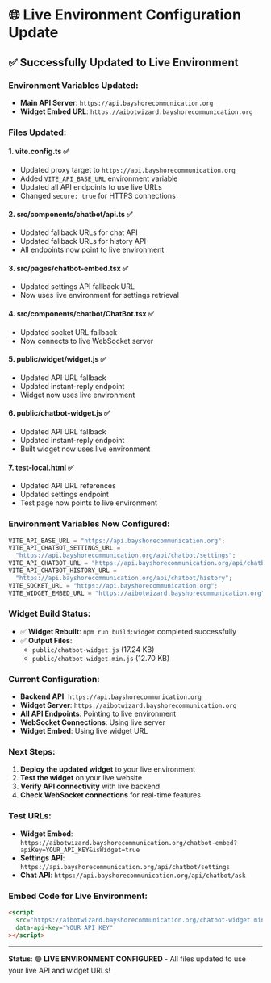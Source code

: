 # 🌐 Live Environment Configuration Update

## ✅ **Successfully Updated to Live Environment**

### **Environment Variables Updated:**

- **Main API Server**: `https://api.bayshorecommunication.org`
- **Widget Embed URL**: `https://aibotwizard.bayshorecommunication.org`

### **Files Updated:**

#### 1. **vite.config.ts** ✅

- Updated proxy target to `https://api.bayshorecommunication.org`
- Added `VITE_API_BASE_URL` environment variable
- Updated all API endpoints to use live URLs
- Changed `secure: true` for HTTPS connections

#### 2. **src/components/chatbot/api.ts** ✅

- Updated fallback URLs for chat API
- Updated fallback URLs for history API
- All endpoints now point to live environment

#### 3. **src/pages/chatbot-embed.tsx** ✅

- Updated settings API fallback URL
- Now uses live environment for settings retrieval

#### 4. **src/components/chatbot/ChatBot.tsx** ✅

- Updated socket URL fallback
- Now connects to live WebSocket server

#### 5. **public/widget/widget.js** ✅

- Updated API URL fallback
- Updated instant-reply endpoint
- Widget now uses live environment

#### 6. **public/chatbot-widget.js** ✅

- Updated API URL fallback
- Updated instant-reply endpoint
- Built widget now uses live environment

#### 7. **test-local.html** ✅

- Updated API URL references
- Updated settings endpoint
- Test page now points to live environment

### **Environment Variables Now Configured:**

```javascript
VITE_API_BASE_URL = "https://api.bayshorecommunication.org";
VITE_API_CHATBOT_SETTINGS_URL =
  "https://api.bayshorecommunication.org/api/chatbot/settings";
VITE_API_CHATBOT_URL = "https://api.bayshorecommunication.org/api/chatbot/ask";
VITE_API_CHATBOT_HISTORY_URL =
  "https://api.bayshorecommunication.org/api/chatbot/history";
VITE_SOCKET_URL = "https://api.bayshorecommunication.org";
VITE_WIDGET_EMBED_URL = "https://aibotwizard.bayshorecommunication.org";
```

### **Widget Build Status:**

- ✅ **Widget Rebuilt**: `npm run build:widget` completed successfully
- ✅ **Output Files**:
  - `public/chatbot-widget.js` (17.24 KB)
  - `public/chatbot-widget.min.js` (12.70 KB)

### **Current Configuration:**

- **Backend API**: `https://api.bayshorecommunication.org`
- **Widget Server**: `https://aibotwizard.bayshorecommunication.org`
- **All API Endpoints**: Pointing to live environment
- **WebSocket Connections**: Using live server
- **Widget Embed**: Using live widget URL

### **Next Steps:**

1. **Deploy the updated widget** to your live environment
2. **Test the widget** on your live website
3. **Verify API connectivity** with live backend
4. **Check WebSocket connections** for real-time features

### **Test URLs:**

- **Widget Embed**: `https://aibotwizard.bayshorecommunication.org/chatbot-embed?apiKey=YOUR_API_KEY&isWidget=true`
- **Settings API**: `https://api.bayshorecommunication.org/api/chatbot/settings`
- **Chat API**: `https://api.bayshorecommunication.org/api/chatbot/ask`

### **Embed Code for Live Environment:**

```html
<script
  src="https://aibotwizard.bayshorecommunication.org/chatbot-widget.min.js"
  data-api-key="YOUR_API_KEY"
></script>
```

---

**Status**: 🟢 **LIVE ENVIRONMENT CONFIGURED** - All files updated to use your live API and widget URLs!
